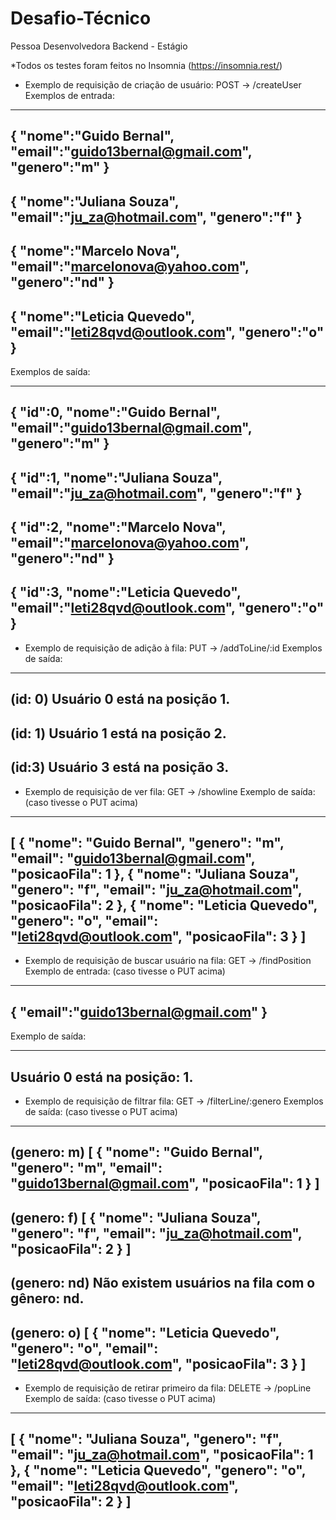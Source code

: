 # Desafio-Técnico
Pessoa Desenvolvedora Backend - Estágio

*Todos os testes foram feitos no Insomnia (https://insomnia.rest/)

- Exemplo de requisição de criação de usuário:
POST -> /createUser
Exemplos de entrada:

--------------------------------------------
{
	"nome":"Guido Bernal",
	"email":"guido13bernal@gmail.com",
	"genero":"m"
}
---------------------
{
	"nome":"Juliana Souza",
	"email":"ju_za@hotmail.com",
	"genero":"f"
}
---------------------
{
	"nome":"Marcelo Nova",
	"email":"marcelonova@yahoo.com",
	"genero":"nd"
}
---------------------
{
	"nome":"Leticia Quevedo",
	"email":"leti28qvd@outlook.com",
	"genero":"o"
}
--------------------------------------------
Exemplos de saída:

--------------------------------------------
{
	"id":0,
	"nome":"Guido Bernal",
	"email":"guido13bernal@gmail.com",
	"genero":"m"
}
---------------------
{
	"id":1,
	"nome":"Juliana Souza",
	"email":"ju_za@hotmail.com",
	"genero":"f"
}
---------------------
{
	"id":2,
	"nome":"Marcelo Nova",
	"email":"marcelonova@yahoo.com",
	"genero":"nd"
}
---------------------
{
	"id":3,
	"nome":"Leticia Quevedo",
	"email":"leti28qvd@outlook.com",
	"genero":"o"
}
--------------------------------------------

- Exemplo de requisição de adição à fila:
PUT -> /addToLine/:id
Exemplos de saída: 

--------------------------------------------
(id: 0)
Usuário 0 está na posição 1.
---------------------
(id: 1)
Usuário 1 está na posição 2.
---------------------
(id:3)
Usuário 3 está na posição 3.
--------------------------------------------

- Exemplo de requisição de ver fila:
GET -> /showline
Exemplo de saída: (caso tivesse o PUT acima)

--------------------------------------------
[
  {
    "nome": "Guido Bernal",
    "genero": "m",
    "email": "guido13bernal@gmail.com",
    "posicaoFila": 1
  },
  {
    "nome": "Juliana Souza",
    "genero": "f",
    "email": "ju_za@hotmail.com",
    "posicaoFila": 2
  },
  {
    "nome": "Leticia Quevedo",
    "genero": "o",
    "email": "leti28qvd@outlook.com",
    "posicaoFila": 3
  }
]
--------------------------------------------

- Exemplo de requisição de buscar usuário na fila:
GET -> /findPosition
Exemplo de entrada: (caso tivesse o PUT acima)

--------------------------------------------
{
	"email":"guido13bernal@gmail.com"
}
--------------------------------------------

Exemplo de saída:

--------------------------------------------
Usuário 0 está na posição: 1.
--------------------------------------------

- Exemplo de requisição de filtrar fila:
GET -> /filterLine/:genero
Exemplos de saída: (caso tivesse o PUT acima)

---------------------
(genero: m)
[
  {
    "nome": "Guido Bernal",
    "genero": "m",
    "email": "guido13bernal@gmail.com",
    "posicaoFila": 1
  }
]
---------------------
(genero: f)
[
  {
    "nome": "Juliana Souza",
    "genero": "f",
    "email": "ju_za@hotmail.com",
    "posicaoFila": 2
  }
]
---------------------
(genero: nd)
Não existem usuários na fila com o gênero: nd.
---------------------
(genero: o)
[
  {
    "nome": "Leticia Quevedo",
    "genero": "o",
    "email": "leti28qvd@outlook.com",
    "posicaoFila": 3
  }
]
--------------------------------------------

- Exemplo de requisição de retirar primeiro da fila:
DELETE -> /popLine
Exemplo de saída: (caso tivesse o PUT acima)

--------------------------------------------
[
  {
    "nome": "Juliana Souza",
    "genero": "f",
    "email": "ju_za@hotmail.com",
    "posicaoFila": 1
  },
  {
    "nome": "Leticia Quevedo",
    "genero": "o",
    "email": "leti28qvd@outlook.com",
    "posicaoFila": 2
  }
]
--------------------------------------------
